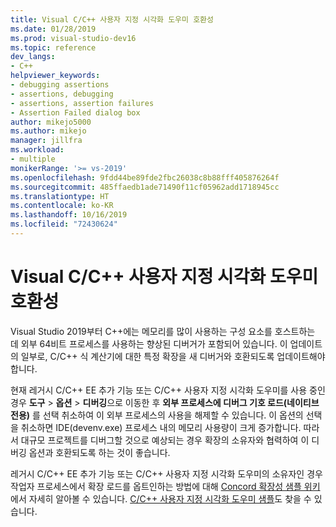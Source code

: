 ```yaml
---
title: Visual C/C++ 사용자 지정 시각화 도우미 호환성
ms.date: 01/28/2019
ms.prod: visual-studio-dev16
ms.topic: reference
dev_langs:
- C++
helpviewer_keywords:
- debugging assertions
- assertions, debugging
- assertions, assertion failures
- Assertion Failed dialog box
author: mikejo5000
ms.author: mikejo
manager: jillfra
ms.workload:
- multiple
monikerRange: '>= vs-2019'
ms.openlocfilehash: 9fdd44be89fde2fbc26038c8b88fff405876264f
ms.sourcegitcommit: 485ffaedb1ade71490f11cf05962add1718945cc
ms.translationtype: HT
ms.contentlocale: ko-KR
ms.lasthandoff: 10/16/2019
ms.locfileid: "72430624"
---
```

# <a name="visual-cc-custom-visualizer-compatibility"></a>Visual C/C++ 사용자 지정 시각화 도우미 호환성

Visual Studio 2019부터 C++에는 메모리를 많이 사용하는 구성 요소를 호스트하는 데 외부 64비트 프로세스를 사용하는 향상된 디버거가 포함되어 있습니다. 이 업데이트의 일부로, C/C++ 식 계산기에 대한 특정 확장을 새 디버거와 호환되도록 업데이트해야 합니다.

현재 레거시 C/C++ EE 추가 기능 또는 C/C++ 사용자 지정 시각화 도우미를 사용 중인 경우 **도구** > **옵션** > **디버깅**으로 이동한 후 **외부 프로세스에 디버그 기호 로드(네이티브 전용)** 를 선택 취소하여 이 외부 프로세스의 사용을 해제할 수 있습니다. 이 옵션의 선택을 취소하면 IDE(devenv.exe) 프로세스 내의 메모리 사용량이 크게 증가합니다. 따라서 대규모 프로젝트를 디버그할 것으로 예상되는 경우 확장의 소유자와 협력하여 이 디버깅 옵션과 호환되도록 하는 것이 좋습니다.

레거시 C/C++ EE 추가 기능 또는 C/C++ 사용자 지정 시각화 도우미의 소유자인 경우 작업자 프로세스에서 확장 로드를 옵트인하는 방법에 대해 [Concord 확장성 샘플 위키](https://github.com/Microsoft/ConcordExtensibilitySamples/wiki/Worker-Process-Remoting)에서 자세히 알아볼 수 있습니다. [C/C++ 사용자 지정 시각화 도우미 샘플](https://github.com/Microsoft/ConcordExtensibilitySamples/tree/master/CppCustomVisualizer)도 찾을 수 있습니다.